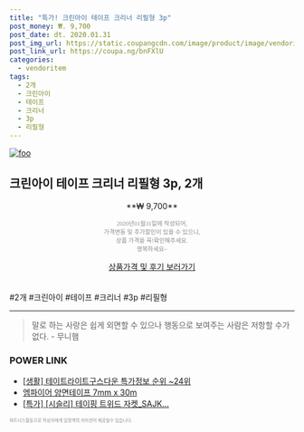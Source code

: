 ```yaml
--- 
title: "특가! 크린아이 테이프 크리너 리필형 3p" 
post_money: ₩. 9,700 
post_date: dt. 2020.01.31 
post_img_url: https://static.coupangcdn.com/image/product/image/vendoritem/2019/03/05/3000233830/f461ccf1-3d29-4c00-a490-ececcfb23228.jpg 
post_link_url: https://coupa.ng/bnFXlU 
categories: 
  - vendoritem 
tags: 
  - 2개 
  - 크린아이 
  - 테이프 
  - 크리너 
  - 3p 
  - 리필형 
--- 
```

[![foo](https://static.coupangcdn.com/image/product/image/vendoritem/2019/03/05/3000233830/f461ccf1-3d29-4c00-a490-ececcfb23228.jpg)](https://coupa.ng/bnFXlU) 

## 크린아이 테이프 크리너 리필형 3p, 2개 
<p style="text-align: center;">**₩ 9,700**</p> 
<p style="text-align: center;"><span style="color: #898c8f; font-family: Georgia,Times,serif; font-size: 0.75em;">2020년01월31일에 작성되어, <br>가격변동 및 추가할인이 있을 수 있으니,<br> 상품 가격을 꼭!확인해주세요.<br>행복하세요~</span> 
</p>	 
<div markdown="0" style="text-align: center;"><a href="https://coupa.ng/bnFXlU" class="btn btn--success">상품가격 및 후기 보러가기</a></div> 
<br><br> 
  #2개 #크린아이 #테이프 #크리너 #3p #리필형 
<hr> 

> 말로 하는 사랑은 쉽게 외면할 수 있으나 행동으로 보여주는 사람은 저항할 수가 없다. - 무니햄 


### POWER LINK

* <a href="https://blog.naver.com/sakai111/221780939377" target="_blank"> [생활] 테이트라이트구스다운 특가정보 순위 ~24위</a>
* <a href="https://blog.naver.com/fasyy4321/221782056501" target="_blank">엠파이어 양면테이프 7mm x 30m</a>
* <a href="https://blog.naver.com/an0733/221786548431" target="_blank">[특가] [시슬리] 테이핑 트위드 자켓_SAJK...</a>

<span style="color: #898c8f; font-family: Georgia,Times,serif; font-size: 0.55em;">파트너스활동으로 작성자에게 일정액의 커미션이 제공될수 있습니다.</span> 
